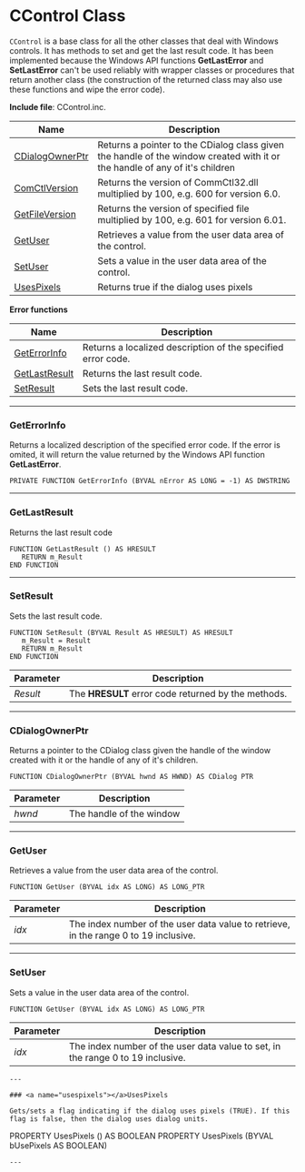 # CControl Class

`CControl` is a base class for all the other classes that deal with Windows controls. It has methods to set and get the last result code. It has been implemented because the Windows API functions **GetLastError** and **SetLastError** can't be used reliably with wrapper classes or procedures that return another class (the construction of the returned class may also use these functions and wipe the error code).

**Include file**: CControl.inc.

| Name       | Description |
| ---------- | ----------- |
| [CDialogOwnerPtr](#cdialogownerptr) | Returns a pointer to the CDialog class given the handle of the window created with it or the handle of any of it's children |
| [ComCtlVersion](#comctlversion) | Returns the version of CommCtl32.dll multiplied by 100, e.g. 600 for version 6.0. |
| [GetFileVersion](#getfileversion) | Returns the version of specified file multiplied by 100, e.g. 601 for version 6.01. |
| [GetUser](#getuser) | Retrieves a value from the user data area of the control. |
| [SetUser](#setuser) | Sets a value in the user data area of the control. |
| [UsesPixels](#usespixels) | Returns true if the dialog uses pixels |

**Error functions**

| Name       | Description |
| ---------- | ----------- |
| [GetErrorInfo](#geterrorinfo) | Returns a localized description of the specified error code. |
| [GetLastResult](#getlastresult) | Returns the last result code. |
| [SetResult](#setresult) | Sets the last result code. |

---

### <a name="geterrorinfo"></a>GetErrorInfo

Returns a localized description of the specified error code. If the error is omited, it will return the value returned by the Windows API function **GetLastError**.
```
PRIVATE FUNCTION GetErrorInfo (BYVAL nError AS LONG = -1) AS DWSTRING
```
---

### <a name="getlastresult"></a>GetLastResult

Returns the last result code
```
FUNCTION GetLastResult () AS HRESULT
   RETURN m_Result
END FUNCTION
```
---

### <a name="setresult"></a>SetResult

Sets the last result code.
```
FUNCTION SetResult (BYVAL Result AS HRESULT) AS HRESULT
   m_Result = Result
   RETURN m_Result
END FUNCTION
```
| Parameter | Description |
| --------- | ----------- |
| *Result* | The **HRESULT** error code returned by the methods. |

---

### <a name="cdialogownerptr"></a>CDialogOwnerPtr

Returns a pointer to the CDialog class given the handle of the window created with it or the handle of any of it's children.
```
FUNCTION CDialogOwnerPtr (BYVAL hwnd AS HWND) AS CDialog PTR
```
| Parameter | Description |
| --------- | ----------- |
| *hwnd* | The handle of the window |
---

### <a name="getuser"></a>GetUser

Retrieves a value from the user data area of the control.
```
FUNCTION GetUser (BYVAL idx AS LONG) AS LONG_PTR
```
| Parameter | Description |
| --------- | ----------- |
| *idx* | The index number of the user data value to retrieve, in the range 0 to 19 inclusive. |
---

### <a name="setuser"></a>SetUser

Sets a value in the user data area of the control.
```
FUNCTION GetUser (BYVAL idx AS LONG) AS LONG_PTR
```
| Parameter | Description |
| --------- | ----------- |
| *idx* | The index number of the user data value to set, in the range 0 to 19 inclusive. |

```
---

### <a name="usespixels"></a>UsesPixels

Gets/sets a flag indicating if the dialog uses pixels (TRUE). If this flag is false, then the dialog uses dialog units.
```
PROPERTY UsesPixels () AS BOOLEAN
PROPERTY UsesPixels (BYVAL bUsePixels AS BOOLEAN)
```
---
